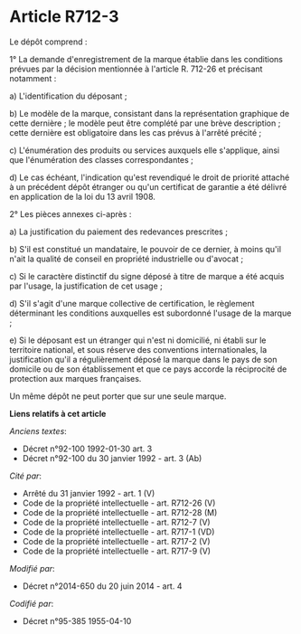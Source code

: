 # Article R712-3

Le dépôt comprend : 

1° La demande d'enregistrement de la marque établie dans les conditions prévues par la décision mentionnée à l'article R.
712-26 et précisant notamment : 

a) L'identification du déposant ; 

b) Le modèle de la marque, consistant dans la représentation graphique de cette dernière ; le modèle peut être complété par
une brève description ; cette dernière est obligatoire dans les cas prévus à l'arrêté précité ; 

c) L'énumération des produits ou services auxquels elle s'applique, ainsi que l'énumération des classes correspondantes ; 

d) Le cas échéant, l'indication qu'est revendiqué le droit de priorité attaché à un précédent dépôt étranger ou qu'un
certificat de garantie a été délivré en application de la loi du 13 avril 1908.

2° Les pièces annexes ci-après : 

a) La justification du paiement des redevances prescrites ; 

b) S'il est constitué un mandataire, le pouvoir de ce dernier, à moins qu'il n'ait la qualité de conseil en propriété
industrielle ou d'avocat ; 

c) Si le caractère distinctif du signe déposé à titre de marque a été acquis par l'usage, la justification de cet usage ; 

d) S'il s'agit d'une marque collective de certification, le règlement déterminant les conditions auxquelles est subordonné
l'usage de la marque ; 

e) Si le déposant est un étranger qui n'est ni domicilié, ni établi sur le territoire national, et sous réserve des
conventions internationales, la justification qu'il a régulièrement déposé la marque dans le pays de son domicile ou de son
établissement et que ce pays accorde la réciprocité de protection aux marques françaises. 

Un même dépôt ne peut porter que sur une seule marque.

**Liens relatifs à cet article**

_Anciens textes_:

  - Décret n°92-100 1992-01-30 art. 3
  - Décret n°92-100 du 30 janvier 1992 - art. 3 (Ab)

_Cité par_:

  - Arrêté du 31 janvier 1992 - art. 1 (V)
  - Code de la propriété intellectuelle - art. R712-26 (V)
  - Code de la propriété intellectuelle - art. R712-28 (M)
  - Code de la propriété intellectuelle - art. R712-7 (V)
  - Code de la propriété intellectuelle - art. R717-1 (VD)
  - Code de la propriété intellectuelle - art. R717-2 (V)
  - Code de la propriété intellectuelle - art. R717-9 (V)

_Modifié par_:

  - Décret n°2014-650 du 20 juin 2014 - art. 4

_Codifié par_:

  - Décret n°95-385 1955-04-10
